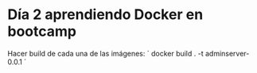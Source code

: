 # Día 2 aprendiendo Docker en bootcamp

Hacer build de cada una de las imágenes:
´
docker build . -t adminserver-0.0.1
´
